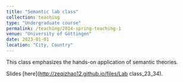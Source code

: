 ```yaml
---
title: "Semantic lab class"
collection: teaching
type: "Undergraduate course"
permalink: /teaching/2014-spring-teaching-1
venue: "University of Göttingen"
date: 2023-01-01
location: "City, Country"
---
```

This class emphasizes the hands-on application of semantic theories.

Slides [here](http://zeqizhao12.github.io/files/Lab class_23_34).
